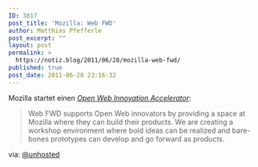 ```yaml
---
ID: 3817
post_title: 'Mozilla: Web FWD'
author: Matthias Pfefferle
post_excerpt: ""
layout: post
permalink: >
  https://notiz.blog/2011/06/28/mozilla-web-fwd/
published: true
post_date: 2011-06-28 23:16:32
---
```

<!-- wp:paragraph -->
<p>Mozilla startet einen <em><a href="http://webfwd.org/">Open Web Innovation Accelerator</a></em>:</p>
<!-- /wp:paragraph -->

<!-- wp:quote -->
<blockquote class="wp-block-quote">
	<p>Web FWD supports Open Web innovators by providing a space at Mozilla where they can build their products. We are creating a workshop environment where bold ideas can be realized and bare-bones prototypes can develop and go forward as products.</p>
</blockquote>
<!-- /wp:quote -->

<!-- wp:paragraph -->
<p>via: <a href="http://twitter.com/unhosted/status/85773206023180288">@unhosted</a></p>
<!-- /wp:paragraph -->